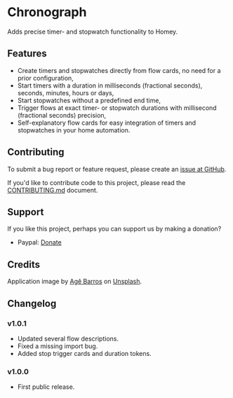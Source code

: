 # Chronograph

Adds precise timer- and stopwatch functionality to Homey.

## Features

* Create timers and stopwatches directly from flow cards, no need for a prior configuration,
* Start timers with a duration in milliseconds (fractional seconds), seconds, minutes, hours or days,
* Start stopwatches without a predefined end time,
* Trigger flows at exact timer- or stopwatch durations with millisecond (fractional seconds) precision,
* Self-explanatory flow cards for easy integration of timers and stopwatches in your home automation.

## Contributing

To submit a bug report or feature request, please create an [issue at GitHub](https://github.com/fellownet/chronograph/issues/new).

If you'd like to contribute code to this project, please read the
[CONTRIBUTING.md](https://github.com/fellownet/chronograph/blob/master/CONTRIBUTING.md) document.

## Support

If you like this project, perhaps you can support us by making a donation?
- Paypal: [Donate](https://www.paypal.com/cgi-bin/webscr?cmd=_s-xclick&hosted_button_id=VQNGE3N5L6MKS)

## Credits

Application image by [Agê Barros](https://unsplash.com/@agebarros?utm_source=unsplash&utm_medium=referral&utm_content=creditCopyText) on [Unsplash](https://unsplash.com/search/photos/time?utm_source=unsplash&utm_medium=referral&utm_content=creditCopyText).

## Changelog

### v1.0.1

* Updated several flow descriptions.
* Fixed a missing import bug.
* Added stop trigger cards and duration tokens.

### v1.0.0

* First public release.
